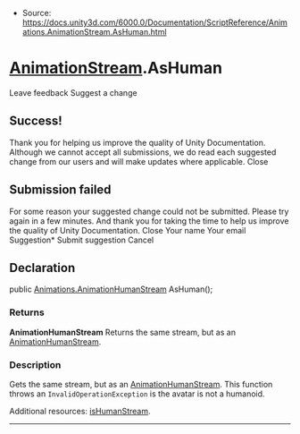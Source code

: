 * Source: https://docs.unity3d.com/6000.0/Documentation/ScriptReference/Animations.AnimationStream.AsHuman.html

#  [AnimationStream](https://docs.unity3d.com/6000.0/Documentation/ScriptReference/Animations.AnimationStream.html).AsHuman
Leave feedback
Suggest a change
## Success!
Thank you for helping us improve the quality of Unity Documentation. Although we cannot accept all submissions, we do read each suggested change from our users and will make updates where applicable.
Close
## Submission failed
For some reason your suggested change could not be submitted. Please <a>try again</a> in a few minutes. And thank you for taking the time to help us improve the quality of Unity Documentation.
Close
Your name Your email Suggestion* Submit suggestion
Cancel
## Declaration
public [Animations.AnimationHumanStream](https://docs.unity3d.com/6000.0/Documentation/ScriptReference/Animations.AnimationHumanStream.html) AsHuman(); 
### Returns
**AnimationHumanStream** Returns the same stream, but as an [AnimationHumanStream](https://docs.unity3d.com/6000.0/Documentation/ScriptReference/Animations.AnimationHumanStream.html). 
### Description
Gets the same stream, but as an [AnimationHumanStream](https://docs.unity3d.com/6000.0/Documentation/ScriptReference/Animations.AnimationHumanStream.html).
This function throws an `InvalidOperationException` is the avatar is not a humanoid.  
  
Additional resources: [isHumanStream](https://docs.unity3d.com/6000.0/Documentation/ScriptReference/Animations.AnimationStream-isHumanStream.html).
* * *
